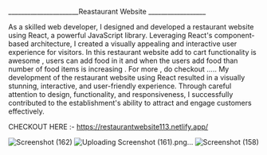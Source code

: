 ______________________Reastaurant Website __________________
 
 
As a skilled web developer, I designed and developed a restaurant website using React, a powerful JavaScript library. Leveraging React's component-based architecture,
I created a visually appealing and interactive user experience for visitors.
In this restaurant website add to cart functionality is awesome , users can add food in it and when the users add food than number of food items is increasing . For more , do checkout .....
My development of the restaurant website using React resulted in a visually stunning, interactive, and user-friendly experience. Through careful attention to design, functionality, and responsiveness, 
I successfully contributed to the establishment's ability to attract and engage customers effectively.

CHECKOUT HERE :- https://restaurantwebsite113.netlify.app/


![Screenshot (162)](https://github.com/Shreyav23Singh/Restaurant_Website_USing_Reactjs/assets/66567410/469d715c-cb48-4584-a547-f838808ccaa2)
![Uploading Screenshot (161).png…]()
![Screenshot (158)](https://github.com/Shreyav23Singh/Restaurant_Website_USing_Reactjs/assets/66567410/3f8101d4-287b-41f5-8881-e5bd3579fc48)
